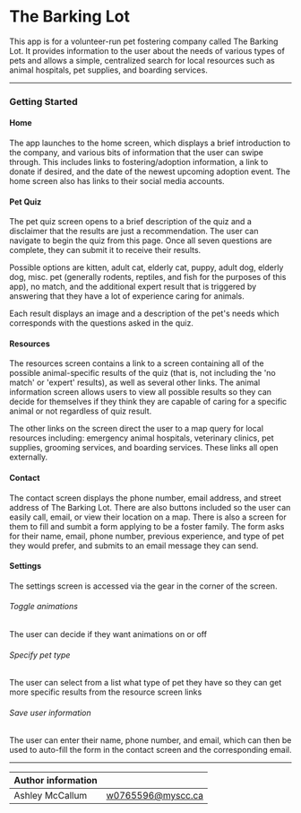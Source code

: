 # The Barking Lot

This app is for a volunteer-run pet fostering company called The Barking Lot. It provides information to the user about the needs of various types of pets and allows a simple, centralized search for local resources such as animal hospitals, pet supplies, and boarding services.

***
### Getting Started

#### Home
The app launches to the home screen, which displays a brief introduction to the company, and various bits of information that the user can swipe through. This includes links to fostering/adoption information, a link to donate if desired, and the date of the newest upcoming adoption event. The home screen also has links to their social media accounts.

#### Pet Quiz
The pet quiz screen opens to a brief description of the quiz and a disclaimer that the results are just a recommendation. The user can navigate to begin the quiz from this page. Once all seven questions are complete, they can submit it to receive their results. 

Possible options are kitten, adult cat, elderly cat, puppy, adult dog, elderly dog, misc. pet (generally rodents, reptiles, and fish for the purposes of this app), no match, and the additional expert result that is triggered by answering that they have a lot of experience caring for animals.

Each result displays an image and a description of the pet's needs which corresponds with the questions asked in the quiz.

#### Resources
The resources screen contains a link to a screen containing all of the possible animal-specific results of the quiz (that is, not including the 'no match' or 'expert' results), as well as several other links. The animal information screen allows users to view all possible results so they can decide for themselves if they think they are capable of caring for a specific animal or not regardless of quiz result. 

The other links on the screen direct the user to a map query for local resources including: emergency animal hospitals, veterinary clinics, pet supplies, grooming services, and boarding services. These links all open externally.

#### Contact
The contact screen displays the phone number, email address, and street address of The Barking Lot. There are also buttons included so the user can easily call, email, or view their location on a map. There is also a screen for them to fill and sumbit a form applying to be a foster family. The form asks for their name, email, phone number, previous experience, and type of pet they would prefer, and submits to an email message they can send.

#### Settings
The settings screen is accessed via the gear in the corner of the screen.
###### Toggle animations
The user can decide if they want animations on or off
###### Specify pet type
The user can select from a list what type of pet they have so they can get more specific results from the resource screen links
###### Save user information
The user can enter their name, phone number, and email, which can then be used to auto-fill the form in the contact screen and the corresponding email.

***
|Author information| |
|-------|--|
|Ashley McCallum     |  w0765596@myscc.ca| 
